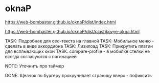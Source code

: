 # oknaP

https://web-bombaster.github.io/oknaP/dist/index.html

https://web-bombaster.github.io/oknaP/dist/plastikovye-okna.html

TASK: Подробнее для сео-текста на главной
TASK: Мобильное меню - сделать в виде аккордиона
TASK: Лизилоад
TASK: Прикрутить плагин для всплывающих окон
TASK: compare-profile - в мобилке стелки не всегда согласуются с пагинацией

NOTE: Уточнить про таймер

DONE: Щелчок по бургеру прокручивает страницу вверх - пофиксить